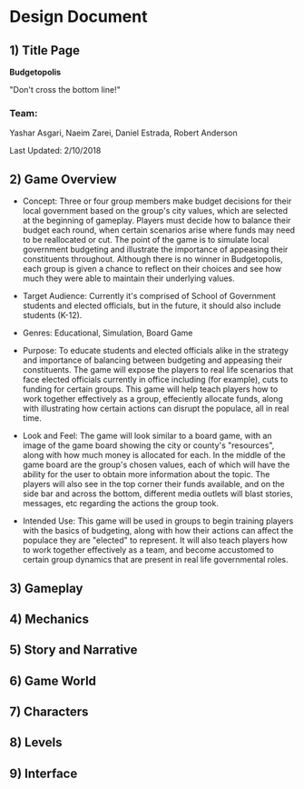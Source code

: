 # Design Document
## 1) Title Page
__Budgetopolis__

"Don't cross the bottom line!"
### Team:
Yashar Asgari, Naeim Zarei, Daniel Estrada, Robert Anderson

Last Updated: 2/10/2018

## 2) Game Overview
* Concept: 
Three or four group members make budget decisions for their local government based on the group's city values, which are selected at the beginning of gameplay. Players must decide how to balance their budget each round, when certain scenarios arise where funds may need to be reallocated or cut. The point of the game is to simulate local government budgeting and illustrate the importance of appeasing their constituents throughout. Although there is no winner in Budgetopolis, each group is given a chance to reflect on their choices and see how much they were able to maintain their underlying values.

* Target Audience: 
Currently it's comprised of School of Government students and elected officials, but in the future, it should also include 
students (K-12).

* Genres: Educational, Simulation, Board Game

* Purpose: To educate students and elected officials alike in the strategy and importance of balancing between budgeting and appeasing their constituents. The game will expose the players to real life scenarios that face elected officials currently in office including (for example), cuts to funding for certain groups. This game will help teach players how to work together effectively as a group, effeciently allocate funds, along with illustrating how certain actions can disrupt the populace, all in real time. 

* Look and Feel: The game will look similar to a board game, with an image of the game board showing the city or county's "resources", along with how much money is allocated for each. In the middle of the game board are the group's chosen values, each of which will have the ability for the user to obtain more information about the topic. The players will also see in the top corner their funds available, and on the side bar and across the bottom, different media outlets will blast stories, messages, etc regarding the actions the group took. 

* Intended Use: This game will be used in groups to begin training players with the basics of budgeting, along with how their actions can affect the populace they are "elected" to represent. It will also teach players how to work together effectively as a team, and become accustomed to certain group dynamics that are present in real life governmental roles.

## 3) Gameplay


## 4) Mechanics
## 5) Story and Narrative
## 6) Game World
## 7) Characters
## 8) Levels
## 9) Interface

